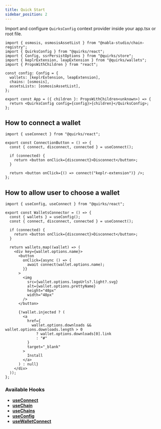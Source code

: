 ```yaml
---
title: Quick Start
sidebar_position: 2
---
```


Import and configure `QuirksConfig` context provider inside your app.tsx or root file.

```tsx
import { osmosis, osmosisAssetList } from "@nabla-studio/chain-registry";
import { QuirksConfig } from "@quirks/react";
import { Config, ssrPersistOptions } from "@quirks/store";
import { keplrExtension, leapExtension } from "@quirks/wallets";
import { PropsWithChildren } from "react";

const config: Config = {
  wallets: [keplrExtension, leapExtension],
  chains: [osmosis],
  assetsLists: [osmosisAssetList],
};

export const App = ({ children }: PropsWithChildren<unknown>) => {
  return <QuirksConfig config={config}>{children}</QuirksConfig>;
};
```

## How to connect a wallet

```tsx
import { useConnect } from "@quirks/react";

export const ConnectionButton = () => {
  const { connect, disconnect, connected } = useConnect();

  if (connected) {
    return <button onClick={disconnect}>Disconnect</button>;
  }

  return <button onClick={() => connect("keplr-extension")} />;
};
```

## How to allow user to choose a wallet

```tsx
import { useConfig, useConnect } from "@quirks/react";

export const WalletsConnector = () => {
  const { wallets } = useConfig();
  const { connect, disconnect, connected } = useConnect();

  if (connected) {
    return <button onClick={disconnect}>Disconnect</button>;
  }

  return wallets.map((wallet) => (
    <div key={wallet.options.name}>
      <button
        onClick={async () => {
          await connect(wallet.options.name);
        }}
      >
        <img
          src={wallet.options.logoUrls?.light?.svg}
          alt={wallet.options.prettyName}
          height="48px"
          width="48px"
        />
      </button>

      {!wallet.injected ? (
        <a
          href={
            wallet.options.downloads && wallet.options.downloads.length > 0
              ? wallet.options.downloads[0].link
              : "#"
          }
          target="_blank"
        >
          Install
        </a>
      ) : null}
    </div>
  ));
};
```

### Available Hooks

- **[useConnect](./hooks#useconnect)**
- **[useChain](./hooks#usechain)**
- **[useChains](./hooks#usechains)**
- **[useConfig](./hooks#useconfig)**
- **[useWalletConnect](./hooks#usewalletconnect)**
